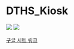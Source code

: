 # DTHS_Kiosk

 <img src="https://img.shields.io/badge/Unity 21.3.0f1-FFFFFF?style=flat&logo=Unity&logoColor=black"/>  <img src="https://img.shields.io/badge/javascript-F7DF1E?style=flat&logo=javascript&logoColor=white"/>

[구글 시트 링크](https://docs.google.com/spreadsheets/d/1_Ywz7GgZvH624iyzNC8t1l0ujsXpIn16Vjfp40w-__A/edit?usp=sharing)
